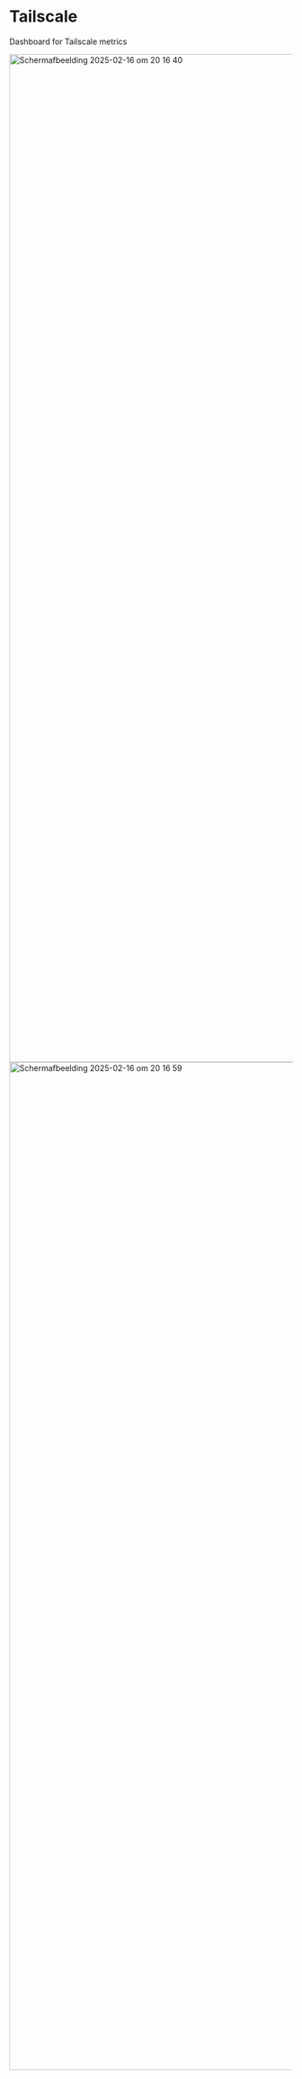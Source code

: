 # Tailscale

Dashboard for Tailscale metrics

<img width="1792" alt="Scherm­afbeelding 2025-02-16 om 20 16 40" src="https://github.com/user-attachments/assets/b5efe2ff-fc08-40de-b13f-320f33156a7e" />
<img width="1792" alt="Scherm­afbeelding 2025-02-16 om 20 16 59" src="https://github.com/user-attachments/assets/b3a6268f-c1fc-4b7f-9fb3-3e1ce5f1ab13" />

